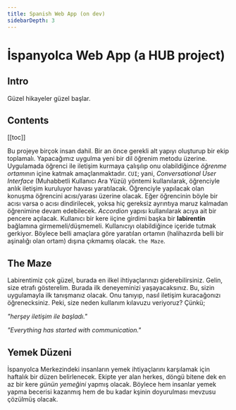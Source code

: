 ```yaml
---
title: Spanish Web App (on dev)
sidebarDepth: 3
---
```


# İspanyolca Web App (a HUB project)

## Intro

Güzel hikayeler güzel başlar.

## Contents

[[toc]]

Bu projeye birçok insan dahil. Bir an önce gerekli alt yapıyı oluşturup bir ekip toplamalı. Yapacağımız uygulma yeni bir dil öğrenim metodu üzerine. Uygulamada öğrenci ile iletişim kurmaya çalışılıp onu olabildiğince *öğrenme ortamı*nın içine katmak amaçlanmaktadır. `CUI`; yani, *Conversational User Interface* (Muhabbetli Kullanıcı Ara Yüzü) yöntemi kullanılarak, öğrenciyle anlık iletişim kuruluyor havası yaratılacak. Öğrenciyle yapılacak olan konuşma öğrencini acısı/yarası üzerine olacak. Eğer öğrencinin böyle bir acısı varsa o acısı dindirilecek, yoksa hiç gereksiz ayrıntıya maruz kalmadan öğrenimine devam edebilecek. *Accordion* yapısı kullanılarak acıya ait bir pencere açılacak. Kullanıcı bir kere iiçine girdimi başka bir **labirentin** bağlamına girmemeli/düşmemeli. Kullanıcıyı olabildiğince içeride tutmak gerkiyor. Böylece belli amaçlara göre yaratılan ortamın (halihazırda belli bir aşinalığı olan ortam) dışına çıkmamış olacak. `the Maze`.

## The Maze 

Labirentimiz çok güzel, burada en ilkel ihtiyaçlarınızı giderebilirsiniz. Gelin, size etrafı gösterelim. Burada ilk deneyeminizi yaşayacaksınız. Bu, sizin uygulamayla ilk tanışmanız olacak. Onu tanıyıp, nasıl iletişim kuracağonızı öğrenecksiniz. Peki, size neden kullanım kılavuzu veriyoruz? Çünkü; 

*"herşey iletişim ile başladı."*

*"Everything has started with communication."*


## Yemek Düzeni

İspanyolca Merkezindeki insanların yemek ihtiyaçlarını karşılamak için haftalık bir düzen belirlenecek.
Ekipte yer alan herkes, döngü bitene dek en az bir kere *günün yemeğini* yapmış olacak. Böylece hem insanlar
yemek yapma becerisi kazanmış hem de bu kadar kşinin doyurulması mevzusu çözülmüş olacak.
